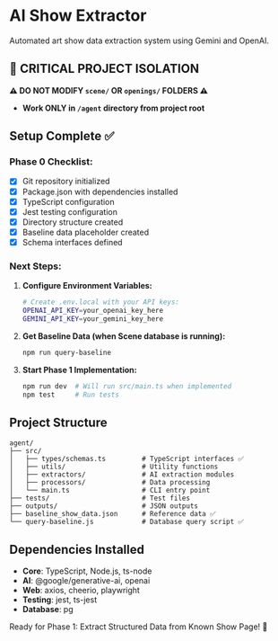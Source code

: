# AI Show Extractor

Automated art show data extraction system using Gemini and OpenAI.

## 🚨 **CRITICAL PROJECT ISOLATION**
**⚠️ DO NOT MODIFY `scene/` OR `openings/` FOLDERS ⚠️**
- **Work ONLY in `/agent` directory from project root**

## Setup Complete ✅

### Phase 0 Checklist:
- [x] Git repository initialized
- [x] Package.json with dependencies installed
- [x] TypeScript configuration
- [x] Jest testing configuration
- [x] Directory structure created
- [x] Baseline data placeholder created
- [x] Schema interfaces defined

### Next Steps:

1. **Configure Environment Variables:**
   ```bash
   # Create .env.local with your API keys:
   OPENAI_API_KEY=your_openai_key_here
   GEMINI_API_KEY=your_gemini_key_here
   ```

2. **Get Baseline Data (when Scene database is running):**
   ```bash
   npm run query-baseline
   ```

3. **Start Phase 1 Implementation:**
   ```bash
   npm run dev  # Will run src/main.ts when implemented
   npm test     # Run tests
   ```

## Project Structure

```
agent/
├── src/
│   ├── types/schemas.ts         # TypeScript interfaces ✅
│   ├── utils/                   # Utility functions
│   ├── extractors/              # AI extraction modules
│   ├── processors/              # Data processing
│   └── main.ts                  # CLI entry point
├── tests/                       # Test files
├── outputs/                     # JSON outputs
├── baseline_show_data.json      # Reference data ✅
└── query-baseline.js            # Database query script ✅
```

## Dependencies Installed

- **Core**: TypeScript, Node.js, ts-node
- **AI**: @google/generative-ai, openai
- **Web**: axios, cheerio, playwright
- **Testing**: jest, ts-jest
- **Database**: pg

Ready for Phase 1: Extract Structured Data from Known Show Page! 🚀 